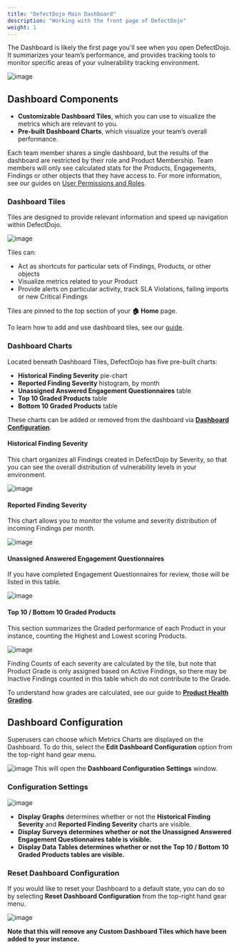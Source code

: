```yaml
---
title: "DefectDojo Main Dashboard"
description: "Working with the front page of DefectDojo"
weight: 1
---
```


The Dashboard is likely the first page you'll see when you open DefectDojo. It summarizes your team’s performance, and provides tracking tools to monitor specific areas of your vulnerability tracking environment.

![image](images/Introduction_to_Dashboard_Features.png)

## Dashboard Components

* **Customizable Dashboard Tiles**, which you can use to visualize the metrics which are relevant to you.
* **Pre\-built Dashboard Charts**, which visualize your team’s overall performance.

Each team member shares a single dashboard, but the results of the dashboard are restricted by their role and Product Membership. Team members will only see calculated stats for the Products, Engagements, Findings or other objects that they have access to. For more information, see our guides on [User Permissions and Roles](https://docs.defectdojo.com/en/user_management/about-permissions--roles/).

### Dashboard Tiles

Tiles are designed to provide relevant information and speed up navigation within DefectDojo. 

![image](images/Introduction_to_Dashboard_Features_2.png)

Tiles can:

* Act as shortcuts for particular sets of Findings, Products, or other objects
* Visualize metrics related to your Product
* Provide alerts on particular activity, track SLA Violations, failing imports or new Critical Findings

Tiles are pinned to the top section of your **🏠 Home** page.

To learn how to add and use dashboard tiles, see our [guide](../about_custom_dashboard_tiles).

### Dashboard Charts

Located beneath Dashboard Tiles, DefectDojo has five pre\-built charts:

* **Historical Finding Severity** pie\-chart
* **Reported Finding Severity** histogram, by month
* **Unassigned Answered Engagement Questionnaires** table
* **Top 10 Graded Products** table
* **Bottom 10 Graded Products** table

These charts can be added or removed from the dashboard via **[Dashboard Configuration](https://docs.defectdojo.com/en/dashboard/how-to-edit-dashboard-configuration/)**.

#### Historical Finding Severity

This chart organizes all Findings created in DefectDojo by Severity, so that you can see the overall distribution of vulnerability levels in your environment.

![image](images/Introduction_to_Dashboard_Features_3.png)

#### Reported Finding Severity

This chart allows you to monitor the volume and severity distribution of incoming Findings per month.

![image](images/Introduction_to_Dashboard_Features_4.png)

#### Unassigned Answered Engagement Questionnaires

If you have completed Engagement Questionnaires for review, those will be listed in this table. 

![image](images/Introduction_to_Dashboard_Features_5.png)

#### Top 10 / Bottom 10 Graded Products

This section summarizes the Graded performance of each Product in your instance, counting the Highest and Lowest scoring Products.

![image](images/Introduction_to_Dashboard_Features_6.png)

Finding Counts of each severity are calculated by the tile, but note that Product Grade is only assigned based on Active Findings, so there may be Inactive Findings counted in this table which do not contribute to the Grade.

To understand how grades are calculated, see our guide to **[Product Health Grading](/en/working_with_findings/organizing_engagements_tests/product_health_grade/)**.

## Dashboard Configuration

Superusers can choose which Metrics Charts are displayed on the Dashboard. To do this, select the **Edit Dashboard Configuration** option from the top\-right hand gear menu.

![image](images/How-To_Edit_Dashboard_Configuration.png)
This will open the **Dashboard Configuration Settings** window.

### Configuration Settings

![image](images/How-To_Edit_Dashboard_Configuration_2.png)

* **Display Graphs** determines whether or not the **Historical Finding Severity** and **Reported Finding Severity** charts are visible.
* **Display Surveys determines whether or not the Unassigned Answered Engagement Questionnaires table is visible.**
* **Display Data Tables determines whether or not the Top 10 / Bottom 10 Graded Products tables are visible.**

### Reset Dashboard Configuration

If you would like to reset your Dashboard to a default state, you can do so by selecting **Reset Dashboard Configuration** from the top\-right hand gear menu.

![image](images/How-To_Edit_Dashboard_Configuration_3.png)

**Note that this will remove any Custom Dashboard Tiles which have been added to your instance.**
